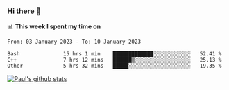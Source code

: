 ### Hi there 👋

📊 **This week I spent my time on**
<!--START_SECTION:waka-->

```text
From: 03 January 2023 - To: 10 January 2023

Bash              15 hrs 1 min    █████████████░░░░░░░░░░░░   52.41 %
C++               7 hrs 12 mins   ██████▒░░░░░░░░░░░░░░░░░░   25.13 %
Other             5 hrs 32 mins   █████░░░░░░░░░░░░░░░░░░░░   19.35 %
```

<!--END_SECTION:waka-->


[![Paul's github stats](https://github-readme-stats.vercel.app/api?username=mickeyouyou&theme=dracula&show_icons=true)](https://github.com/anuraghazra/github-readme-stats)
